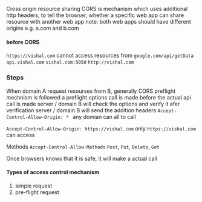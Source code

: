 Cross origin resource sharing
CORS is mechanism which uses additional http headers, to tell the browser, whether a specific web app can share resource with another web app
note: both web apps should have different origins e.g. a.com and b.com

#### before CORS
`https://vishal.com` cannot access resources from
`google.com/api/getData`
`api.vishal.com`
`vishal.com:5050`
`http://vishal.com`

### Steps
When domain A request resourses from B, generally CORS preflight mechnism is followed
a preflight options call is made before the actual api call is made
server / domain B will check the options and verify it
afer verification server / domain B will send the addition headers
`Accept-Control-Allow-Origin: * `
any domian can all to call 

`Accept-Control-Allow-Origin: https://vishal.com`
only `https://vishal.com` can access 

Methods
`Accept-Control-Allow-Methods`
`Post`, `Put`, `Delete`, `Get`

Once browsers knows that it is safe, it will make a actual call

#### Types of access control mechanism
1. simple request
2. pre-flight request
